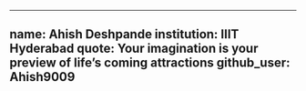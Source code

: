  ---
name: Ahish Deshpande
institution: IIIT Hyderabad
quote: Your imagination is your preview of life’s coming attractions
github_user: Ahish9009
---
